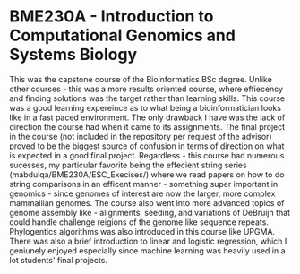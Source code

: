 # BME230A - Introduction to Computational Genomics and Systems Biology
This was the capstone course of the Bioinformatics BSc degree. Unlike other courses - this was a more results oriented course, where effiecency and finding solutions was the target rather than learning skills. This course was a good learning expereince as to what being a  bioinformatician looks like in a fast paced environment. The only drawback I have was the lack of direction the course had when it came to its assignments. The final project in the course (not included in the repository per request of the advisor) proved to be the biggest source of confusion in terms of direction on what is expected in a good final project. Regardless - this course had numerous sucesses, my particular favorite being the effecient string series (mabdulqa/BME230A/ESC_Execises/) where we read papers on how to do string comparisons in an efficent manner - something super important in genomics - since genomes of interest are now the larger, more complex mammailian genomes. The course also went into more advanced topics of genome assembly like - alignments, seeding, and variations of DeBruijn that could handle challenge reigions of the genome like sequence repeats. Phylogentics algorithms was also introduced in this course like UPGMA. There was also a brief introduction to linear and logistic regression, which I geniunely enjoyed especially since machine learning was heavily used in a lot students' final projects.
